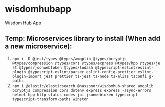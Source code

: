 # wisdomhubapp

Wisdom Hub App

## Temp: Microservices library to install (When add a new microservice):

1. ` npm i -D @jest/types @types/amqplib @types/bcryptjs @types/compression @types/cors @types/express @types/hpp @types/je
   st @types/jsonwebtoken @types/lodash @typescript-eslint/eslint-plugin @typescript-eslint/parser eslint-config-prettier eslint-plugin-import jest prettier ts-jest ts-node ts-alias tsconfi
   g-paths
   `
2. `npm i @elastic/elasticsearch @hassonor/wisdomhub-shared amqplib bcryptjs compression cors dotenv express express
   -async-errors helmet hpp http-status-codes joi jsonwebtoken typescript typescript-transform-paths winston
   `